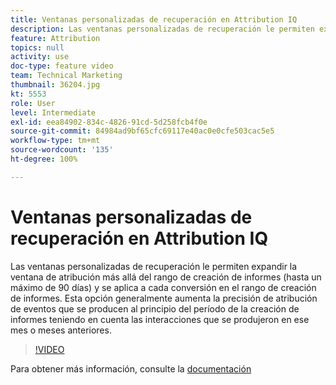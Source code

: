 ```yaml
---
title: Ventanas personalizadas de recuperación en Attribution IQ
description: Las ventanas personalizadas de recuperación le permiten expandir la ventana de atribución más allá del rango de creación de informes (hasta un máximo de 90 días) y se aplica a cada conversión en el rango de creación de informes. Esta opción generalmente aumenta la precisión de atribución de eventos que se producen al principio del período de la creación de informes teniendo en cuenta las interacciones que se produjeron en ese mes o meses anteriores.
feature: Attribution
topics: null
activity: use
doc-type: feature video
team: Technical Marketing
thumbnail: 36204.jpg
kt: 5553
role: User
level: Intermediate
exl-id: eea84902-834c-4826-91cd-5d258fcb4f0e
source-git-commit: 84984ad9bf65cfc69117e40ac0e0cfe503cac5e5
workflow-type: tm+mt
source-wordcount: '135'
ht-degree: 100%

---
```


# Ventanas personalizadas de recuperación en Attribution IQ

Las ventanas personalizadas de recuperación le permiten expandir la ventana de atribución más allá del rango de creación de informes (hasta un máximo de 90 días) y se aplica a cada conversión en el rango de creación de informes. Esta opción generalmente aumenta la precisión de atribución de eventos que se producen al principio del período de la creación de informes teniendo en cuenta las interacciones que se produjeron en ese mes o meses anteriores.

>[!VIDEO](https://video.tv.adobe.com/v/36204/?quality=12&learn=on)

Para obtener más información, consulte la [documentación](https://experienceleague.adobe.com/docs/analytics/analyze/analysis-workspace/attribution/models.html?lang=es#lookback-windows)
